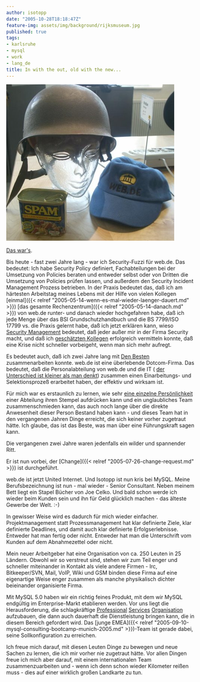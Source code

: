```yaml
---
author: isotopp
date: "2005-10-28T18:18:47Z"
feature-img: assets/img/background/rijksmuseum.jpg
published: true
tags:
- karlsruhe
- mysql
- work
- lang_de
title: In with the out, old with the new...
---
```


![](/uploads/webde-sse.jpg)

[Das war's](http://blog.helaron.de/archives/236-Isotopp-ist-leider-raus....html).

Bis heute - fast zwei Jahre lang - war ich Security-Fuzzi für web.de.
Das bedeutet: Ich habe Security Policy definiert, Fachabteilungen bei der Umsetzung von Policies beraten und entweder selbst oder von Dritten die Umsetzung von Policies prüfen lassen, und außerdem den Security Incident Management Prozess betrieben.
In der Praxis bedeutet das, daß ich am härtesten Arbeitstag meines Lebens mit der Hilfe von vielen Kollegen 
[einmal]({{< relref "2005-05-14-wenn-es-mal-wieder-laenger-dauert.md" >}}) 
[das gesamte Rechenzentrum]({{< relref "2005-05-14-danach.md" >}}) von web.de runter- und danach wieder hochgefahren habe, daß ich jede Menge über das BSI Grundschutzhandbuch und die BS 7799/ISO 17799 vs. die Praxis gelernt habe, daß ich jetzt erklären kann, wieso 
[Security Management](http://kris.koehntopp.de/artikel/security_management) bedeutet, daß jeder außer mir in der Firma Security macht, und daß ich 
[geschätzten Kollegen](http://www.torsten-sievers.de/) erfolgreich vermitteln konnte, daß eine Krise nicht schneller vorbeigeht, wenn man sich mehr aufregt.

Es bedeutet auch, daß ich zwei Jahre lang mit 
[Den Besten](http://blog.helaron.de/uploads/RIMG0163.jpg) zusammenarbeiten konnte. 
web.de ist eine überlebende Dotcom-Firma.
Das bedeutet, daß die Personalabteilung von web.de und die IT (
[der Unterschied ist kleiner als man denkt](http://felix.pfefferkorn.de/)) zusammen einen 
Einarbeitungs- und Selektionsprozeß erarbeitet haben, der 
effektiv und wirksam ist.

Für mich war es erstaunlich zu lernen, wie sehr 
[eine einzelne Persönlichkeit](http://www.jdstoll.de/) einer Abteilung ihren Stempel aufdrücken kann und ein unglaubliches Team zusammenschmieden kann, das auch noch lange über die direkte Anwesenheit dieser Person Bestand haben kann - und dieses Team hat in den vergangenen Jahren Dinge erreicht, die sich keiner vorher zugetraut hätte.
Ich glaube, das ist das Beste, was man über eine Führungskraft sagen kann.

Die vergangenen zwei Jahre waren jedenfalls ein wilder und spannender Ritt.

Er ist nun vorbei, der 
[Change]({{< relref "2005-07-26-change-request.md" >}}) ist durchgeführt.

web.de ist jetzt United Internet.
Und Isotopp ist nun kris bei MySQL.
Meine Berufsbezeichnung ist nun - mal wieder - Senior Consultant.
Neben meinem Bett liegt ein Stapel Bücher von Joe Celko.
Und bald schon werde ich wieder beim Kunden sein und ihn für Geld glücklich machen - das älteste Gewerbe der Welt. :-)

In gewisser Weise wird es dadurch für mich wieder einfacher.
Projektmanagement statt Prozessmanagement hat klar definierte Ziele, klar definierte Deadlines, und damit auch klar definierte Erfolgserlebnisse.
Entweder hat man fertig oder nicht.
Entweder hat man die Unterschrift vom Kunden auf dem Abnahmezettel oder nicht.

Mein neuer Arbeitgeber hat eine Organisation von ca. 250 Leuten in 25 Ländern.
Obwohl wir so verstreut sind, stehen wir zum Teil enger und schneller miteinander in Kontakt als viele andere Firmen - Irc, Bitkeeper/SVN, Mail, VoIP, Wiki und GSM binden diese Firma auf eine eigenartige Weise enger zusammen als manche physikalisch dichter beieinander organisierte Firma.

Mit MySQL 5.0 haben wir ein richtig feines Produkt, mit dem wir MySQL endgültig im Enterprise-Markt etablieren werden.
Vor uns liegt die Herausforderung, die schlagkräftige [Professional](http://www.mysql.com/consulting/) 
[Services](http://www.mysql.com/training/) [Organisation](http://www.mysql.com/support/) aufzubauen, die dann auch dauerhaft die Dienstleistung bringen kann, die in diesem Bereich gefordert wird.
Das [junge EMEA]({{< relref "2005-09-10-mysql-consulting-bootcamp-munich-2005.md" >}})-Team ist gerade dabei, seine Sollkonfiguration zu erreichen.

Ich freue mich darauf, mit diesen Leuten Dinge zu bewegen und neue Sachen zu lernen, die ich mir vorher nie zugetraut hätte.
Vor allen Dingen freue ich mich aber darauf, mit einem internationalen Team zusammenzuarbeiten und - wenn ich denn schon wieder Kilometer reißen muss - dies auf einer wirklich großen Landkarte zu tun.
